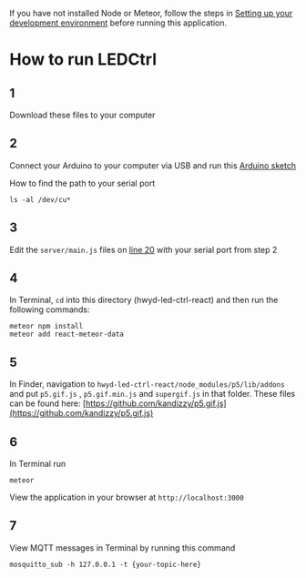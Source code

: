 If you have not installed Node or Meteor, follow the steps in [Setting up your development environment](https://github.com/areaofeffect/hello-world/blob/master/week8/README.md#setting-up-your-development-environment) before running this application.

# How to run LEDCtrl
## 1 
Download these files to your computer

## 2

Connect your Arduino to your computer via USB and run this [Arduino sketch](https://create.arduino.cc/editor/kandizzy/fbbf4417-436c-4f52-9d7a-d335af095458/preview)

How to find the path to your serial port

	ls -al /dev/cu*


## 3
Edit the `server/main.js` files on [line 20](https://github.com/areaofeffect/hwyd-led-ctrl-react/blob/master/server/main.js#L83) with your serial port from step 2

## 4
In Terminal, `cd` into this directory (hwyd-led-ctrl-react) and then run the following commands:

	meteor npm install 
	meteor add react-meteor-data
	
## 5

In Finder, navigation to `hwyd-led-ctrl-react/node_modules/p5/lib/addons` and put `p5.gif.js` , `p5.gif.min.js` and `supergif.js` in that folder. These files can be found here: [https://github.com/kandizzy/p5.gif.js](https://github.com/kandizzy/p5.gif.js)
	
## 6
In Terminal run

	meteor
View the application in your browser at `http://localhost:3000`

## 7
View MQTT messages in Terminal by running this command

	mosquitto_sub -h 127.0.0.1 -t {your-topic-here}
	



